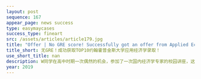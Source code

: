 ```yaml
---
layout: post
sequence: 167
appear_page: news success
type: easymaycases
success_type: fineart
src: /assets/articles/article179.jpg
title: "Offer | No GRE score! Successfully got an offer from Applied Economics program at TOP10 Johns Hopkins University"
title_short: 无GRE！成功获取TOP10约翰霍普金斯大学应用经济学录取！
use_short_title: nan
description: W同学在高中时期一次偶然的机会，参加了一次国内经济学专家的校园讲座，这为W同学打开了一扇新的大门，从此着迷于经济领域，并把成为一流的经济学人才定为了自己的目标。在高中最后的时间里临时决定出国，通过多方努力，勉强拿到了TOP60美国本科的录取。然而，对于有着跻身一流经济学人才之列梦想的W同学而言，这样的学校并不能满足他的要求，决定等到申请研究生阶段放手一搏。
year: 2019
---
```


